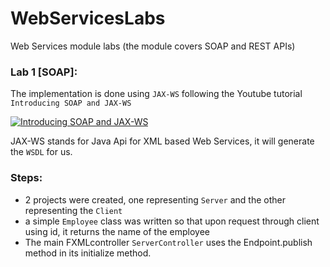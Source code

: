 # WebServicesLabs
Web Services module labs (the module covers SOAP and REST APIs) 

### Lab 1 [SOAP]:
The implementation is done using `JAX-WS` following the Youtube tutorial `Introducing SOAP and JAX-WS`

[![Introducing SOAP and JAX-WS](https://github.com/theJaxon/OpenStackLabs/blob/master/etc/Lab%202/P2/Q3/1.jpg)](https://www.youtube.com/watch?v=fE1pVSiXNkU)

JAX-WS stands for Java Api for XML based Web Services, it will generate the `WSDL` for us.

### Steps:
- 2 projects were created, one representing `Server` and the other representing the `Client`
- a simple `Employee` class was written so that upon request through client using id, it returns the name of the employee
- The main FXMLcontroller `ServerController` uses the Endpoint.publish method in its initialize method.

